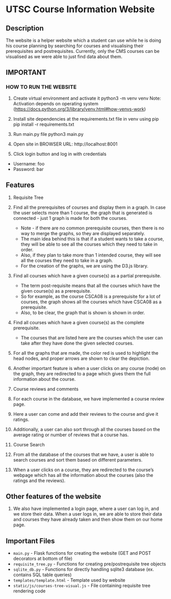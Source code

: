 # UTSC Course Information Website

## Description
The website is a helper website which a student can use while he is doing his course planning by searching for courses and visualising their prerequisites and postrequisites. Currently, only the CMS courses can be visualised as we were able to just find data about them.

## IMPORTANT

### HOW TO RUN THE WEBSITE
1. Create virtual environment and activate it
python3 -m venv venv
Note: Activation depends on operating system (https://docs.python.org/3/library/venv.html#how-venvs-work)

2. Install site dependencies at the requirements.txt file in venv using pip
pip install -r requirements.txt

3. Run main.py file
python3 main.py


4. Open site in BROWSER
URL: http://localhost:8001

5. Click login button and log in with credentials
- Username: foo
- Password: bar

## Features
1. Requisite Tree
1. Find all the prerequisites of courses and display them in a graph. In case the user selects more than 1 course, the graph that is generated is connected - just 1 graph is made for both the courses.
   - Note - if there are no common prerequisite courses, then there is no way to merge the graphs, so they are displayed separately.
   - The main idea behind this is that if a student wants to take a course, they will be able to see all the courses which they need to take in order.
   - Also, if they plan to take more than 1 intended course, they will see all the courses they need to take in a graph.
   - For the creation of the graphs, we are using the D3.js library.
2. Find all courses which have a given course(s) as a partial prerequisite.
   - The term post-requisite means that all the courses which have the given course(s) as a prerequisite.
   - So for example, as the course CSCA08 is a prerequisite for a lot of courses, the graph shows all the courses which have CSCA08 as a prerequisite.
   - Also, to be clear, the graph that is shown is shown in order.
3. Find all courses which have a given course(s) as the complete prerequisite.
   - The courses that are listed here are the courses which the user can take after they have done the given selected courses.
4. For all the graphs that are made, the color red is used to highlight the head nodes, and proper arrows are shown to clear the depiction.
5. Another important feature is when a user clicks on any course (node) on the graph, they are redirected to a page which gives them the full information about the course.

2. Course reviews and comments
1. For each course in the database, we have implemented a course review page.
2. Here a user can come and add their reviews to the course and give it ratings.
3. Additionally, a user can also sort through all the courses based on the average rating or number of reviews that a course has.

3. Course Search
1. From all the database of the courses that we have, a user is able to search courses and sort them based on different parameters.
2. When a user clicks on a course, they are redirected to the course’s webpage which has all the information about the courses (also the ratings and the reviews).

## Other features of the website
1. We also have implemented a login page, where a user can log in, and we store their data. When a user logs in, we are able to store their data and courses they have already taken and then show them on our home page.

## Important Files
- `main.py` - Flask functions for creating the website (GET and POST decorators at bottom of file)
- `requisite_tree.py` - Functions for creating pre/postrequisite tree objects
- `sqlite_db.py` - Functions for directly handling sqlite3 database (ex. contains SQL table queries)
- `templates/template.html` - Template used by website
- `static/js/courses-tree-visual.js` - File containing requisite tree rendering code
